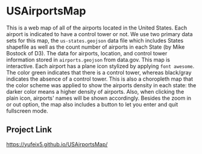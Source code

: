 # USAirportsMap

This is a web map of all of the airports located in the United States. Each airport is indicated to have a control tower or not. We use two primary data sets for this map, the `us-states.geojson` data file which includes States shapefile as well as the count number of airports in each State (by Mike Bostock of D3). The data for airports, location, and control tower information stored in `airports.geojson` from data.gov. This map is interactive. Each airport has a plane icon stylized by applying `font awesome`. The color green indicates that there is a control tower, whereas black/gray indicates the absence of a control tower. This is also a choropleth map that the color scheme was applied to show the airports density in each state: the darker color means a higher density of airports. Also, when clicking the plain icon, airports' names will be shown accordingly. Besides the zoom in or out option, the map also includes a button to let you enter and quit fullscreen mode.

## Project Link 
https://yufeix5.github.io/USAirportsMap/ 
